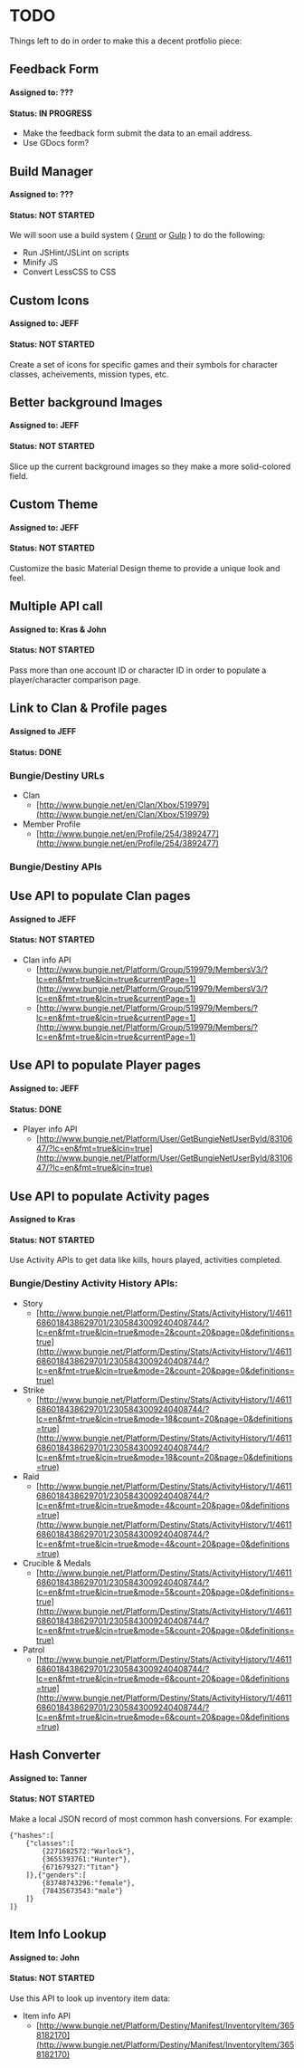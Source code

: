 # TODO

Things left to do in order to make this a decent protfolio piece:


## Feedback Form

#### Assigned to:  ???
#### Status: IN PROGRESS

* Make the feedback form submit the data to an email address.
* Use GDocs form?


## Build Manager

#### Assigned to:  ???
#### Status: NOT STARTED

We will soon use a build system ( [Grunt](http://gruntjs.com/) or [Gulp](http://gulpjs.com/) ) to do the following:

* Run JSHint/JSLint on scripts
* Minify JS
* Convert LessCSS to CSS


## Custom Icons

#### Assigned to:  JEFF
#### Status: NOT STARTED

Create a set of icons for specific games and their symbols for character classes, acheivements, mission types, etc.

## Better background Images

#### Assigned to:  JEFF
#### Status: NOT STARTED

Slice up the current background images so they make a more solid-colored field.

## Custom Theme

#### Assigned to:  JEFF
#### Status: NOT STARTED

Customize the basic Material Design theme to provide a unique look and feel.

## Multiple API call

#### Assigned to:  Kras & John
#### Status: NOT STARTED

Pass more than one account ID or character ID in order to populate a player/character comparison page.


## Link to Clan & Profile pages

#### Assigned to JEFF
#### Status: DONE

### Bungie/Destiny URLs

* Clan
	* [http://www.bungie.net/en/Clan/Xbox/519979](http://www.bungie.net/en/Clan/Xbox/519979)
* Member Profile
	* [http://www.bungie.net/en/Profile/254/3892477](http://www.bungie.net/en/Profile/254/3892477)

### Bungie/Destiny APIs


## Use API to populate Clan pages

#### Assigned to JEFF
#### Status: NOT STARTED

* Clan info API
	* [http://www.bungie.net/Platform/Group/519979/MembersV3/?lc=en&fmt=true&lcin=true&currentPage=1](http://www.bungie.net/Platform/Group/519979/MembersV3/?lc=en&fmt=true&lcin=true&currentPage=1)
	* [http://www.bungie.net/Platform/Group/519979/Members/?lc=en&fmt=true&lcin=true&currentPage=1](http://www.bungie.net/Platform/Group/519979/Members/?lc=en&fmt=true&lcin=true&currentPage=1)


## Use API to populate Player pages

#### Assigned to: JEFF
#### Status: DONE

* Player info API
	* [http://www.bungie.net/Platform/User/GetBungieNetUserById/8310647/?lc=en&fmt=true&lcin=true](http://www.bungie.net/Platform/User/GetBungieNetUserById/8310647/?lc=en&fmt=true&lcin=true)


## Use API to populate Activity pages

#### Assigned to Kras
#### Status: NOT STARTED

Use Activity APIs to get data like kills, hours played, activities completed.

### Bungie/Destiny Activity History APIs:

* Story
	* [http://www.bungie.net/Platform/Destiny/Stats/ActivityHistory/1/4611686018438629701/2305843009240408744/?lc=en&fmt=true&lcin=true&mode=2&count=20&page=0&definitions=true](http://www.bungie.net/Platform/Destiny/Stats/ActivityHistory/1/4611686018438629701/2305843009240408744/?lc=en&fmt=true&lcin=true&mode=2&count=20&page=0&definitions=true)
* Strike
	* [http://www.bungie.net/Platform/Destiny/Stats/ActivityHistory/1/4611686018438629701/2305843009240408744/?lc=en&fmt=true&lcin=true&mode=18&count=20&page=0&definitions=true](http://www.bungie.net/Platform/Destiny/Stats/ActivityHistory/1/4611686018438629701/2305843009240408744/?lc=en&fmt=true&lcin=true&mode=18&count=20&page=0&definitions=true)
* Raid
	* [http://www.bungie.net/Platform/Destiny/Stats/ActivityHistory/1/4611686018438629701/2305843009240408744/?lc=en&fmt=true&lcin=true&mode=4&count=20&page=0&definitions=true](http://www.bungie.net/Platform/Destiny/Stats/ActivityHistory/1/4611686018438629701/2305843009240408744/?lc=en&fmt=true&lcin=true&mode=4&count=20&page=0&definitions=true)
* Crucible & Medals
	* [http://www.bungie.net/Platform/Destiny/Stats/ActivityHistory/1/4611686018438629701/2305843009240408744/?lc=en&fmt=true&lcin=true&mode=5&count=20&page=0&definitions=true](http://www.bungie.net/Platform/Destiny/Stats/ActivityHistory/1/4611686018438629701/2305843009240408744/?lc=en&fmt=true&lcin=true&mode=5&count=20&page=0&definitions=true)
* Patrol
	* [http://www.bungie.net/Platform/Destiny/Stats/ActivityHistory/1/4611686018438629701/2305843009240408744/?lc=en&fmt=true&lcin=true&mode=6&count=20&page=0&definitions=true](http://www.bungie.net/Platform/Destiny/Stats/ActivityHistory/1/4611686018438629701/2305843009240408744/?lc=en&fmt=true&lcin=true&mode=6&count=20&page=0&definitions=true)



## Hash Converter

#### Assigned to:  Tanner
#### Status: NOT STARTED

Make a local JSON record of most common hash conversions.  For example:

	{"hashes":[
		{"classes":[
			{2271682572:"Warlock"},
			{3655393761:"Hunter"},
			{671679327:"Titan"}
		]},{"genders":[
			{83748743296:"female"},
			{78435673543:"male"}
		]}
	]}

## Item Info Lookup

#### Assigned to:  John
#### Status: NOT STARTED

Use this API to look up inventory item data:

* Item info API
	* [http://www.bungie.net/Platform/Destiny/Manifest/InventoryItem/3658182170](http://www.bungie.net/Platform/Destiny/Manifest/InventoryItem/3658182170)
